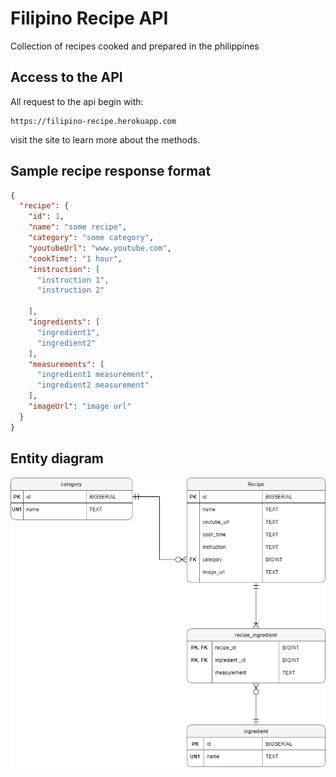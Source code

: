 # Filipino Recipe API
Collection of recipes cooked and prepared in the philippines

## Access to the API
All request to the api begin with:

```
https://filipino-recipe.herokuapp.com
```
visit the site to learn more about the methods. 

## Sample recipe response format
```json
{
  "recipe": {
    "id": 1,
    "name": "some recipe",
    "category": "some category",
    "youtubeUrl": "www.youtube.com",
    "cookTime": "1 hour",
    "instruction": [
      "instruction 1",
      "instruction 2"
      
    ],
    "ingredients": [
      "ingredient1",
      "ingredient2"
    ],
    "measurements": [
      "ingredient1 measurement",
      "ingredient2 measurement"
    ],
    "imageUrl": "image url"
  }
}
```
## Entity diagram
<img src="diagram.png">




